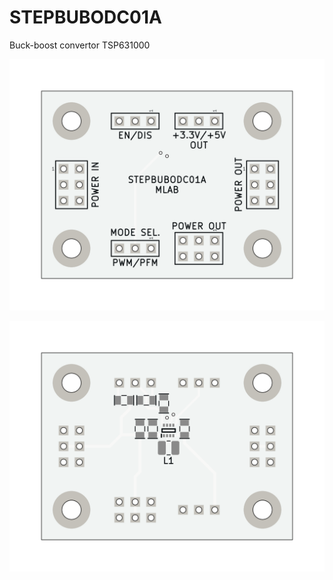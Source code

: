 # STEPBUBODC01A
Buck-boost convertor TSP631000

![STEPBUBODC01A top PCB](doc/gen/img/STEPBUBODC01A-top.png)

![STEPBUBODC01A bottom PCB](doc/gen/img/STEPBUBODC01A-bottom.png)
